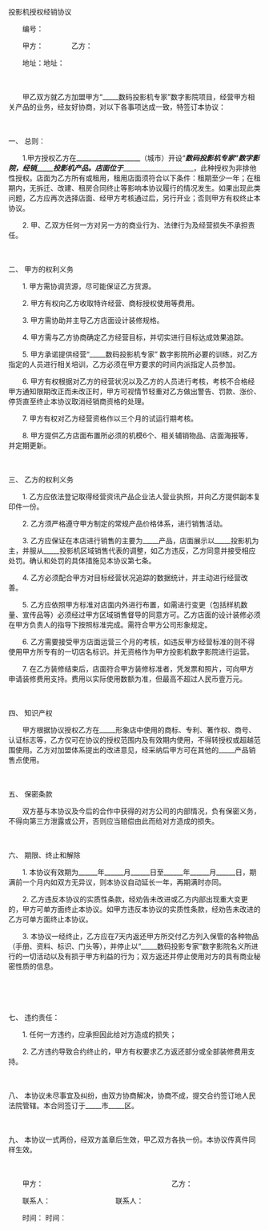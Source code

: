 



投影机授权经销协议



 

　　编号：

　　甲方：　　　　乙方：

　　地址：地址：　　

　　

　　甲乙双方就乙方加盟甲方“_____数码投影机专家”数字影院项目，经营甲方相关产品的业务，经友好协商，对以下各事项达成一致，特签订本协议：

　　

一、
总则：

　　1.甲方授权乙方在____________________（城市）开设“_____数码投影机专家”数字影院，经销_____投影机产品。店面位于___________________________，此种授权为非排他性授权。店面为乙方所有或租用，租用店面须符合以下条件：租期至少一年；在租期内，无拆迁、改建、租房合同终止等影响本协议履行的情况发生。如果出现此类问题，乙方应再次选择店面、经甲方考核通过后，另行开业；否则甲方有权终止本协议。

　　2. 甲、乙双方任何一方对另一方的商业行为、法律行为及经营损失不承担责任。

　　

二、
 甲方的权利义务

　　1. 甲方需协调货源，尽可能保证乙方货源。

　　2. 甲方有权向乙方收取特许经营、商标授权使用等费用。

　　3. 甲方需协助并主导乙方店面设计装修规格。

　　4. 甲方需与乙方协商确定乙方经营目标，并切实进行目标达成效果追踪。

　　5. 甲方承诺提供经营“_____数码投影机专家” 数字影院所必要的训练，对乙方指定的人员进行相关培训，乙方必须在甲方要求的时间内派指定人员参加。

　　6. 甲方有权根据对乙方的经营状况以及乙方的人员进行考核，考核不合格经甲方通知限期改正而未改正时，甲方可视情节轻重对乙方做出警告、罚款、涨价、停货直至终止本协议取消经销商资格的处理。

　　7. 甲方有权对乙方经营资格作以三个月的试运行期考核。

　　8. 甲方提供乙方店面布置所必须的机模6个、相关辅销物品、店面海报等， 并定期更新。

　　

三、
 乙方的权利义务

　　1. 乙方应依法登记取得经营资讯产品企业法人营业执照，并向乙方提供副本复印件一份。

　　2. 乙方须严格遵守甲方制定的常规产品价格体系，进行销售活动。

　　3. 乙方应保证在本店进行销售的主要为_____产品，店面展示以_____投影机为主，并服从_____投影机区域销售代表的调整，如乙方违反，乙方同意并接受相应处罚。确认和处罚的具体措施见本协议第七条。

　　4. 乙方必须配合甲方对目标经营状况追踪的数据统计，并主动进行经营改善。

　　5. 乙方应依照甲方标准对店面内外进行布置，如需进行变更（包括样机数量、宣传品等）必须经过甲方区域销售督导的同意方可。乙方店面的设计装修必须在甲方负责人的指导下按照标准完成。需符合甲方公司形象规定。

　　6. 乙方需要接受甲方店面运营三个月的考核，如违反甲方经营标准的则不得使用甲方所专有的一切店名标识。并无资格作为甲方投影机数字影院进行运营。

　　7. 在乙方装修结束后，店面符合甲方装修标准者，凭发票和照片，可向甲方申请装修费用支持。费用以实际使用数额为准，但最高不超过人民币壹万元。

　　

四、
 知识产权

　　甲方根据协议授权乙方在_____形象店中使用的商标、专利、著作权、商号、认证标志等，乙方仅可在协议的授权范围内及有效期内使用，不得转授权或超越范围使用。乙方对加盟体系提出的改进意见，经采纳后甲方可在其他的_____产品销售点使用。

　　

五、
 保密条款

　　双方基与本协议及今后的合作中获得的对方公司的内部情况，负有保密义务，不得向第三方泄露或公开，否则应当赔偿由此而给对方造成的损失。

　　

六、
 期限、终止和解除

　　1. 本协议有效期为______年______月______日至______年______月______日，期满前一个月内如双方无异议，则本协议自动延长一年，再期满时亦同。

　　2. 乙方违反本协议的实质性条款，经劝告未改进或乙方内部出现重大变更的，甲方可单方面终止本协议。如甲方违反本协议的实质性条款，经劝告未改进的乙方可单方面终止本协议。

　　3. 本协议一经终止，乙方应在7天内返还甲方所交付乙方列入保管的各种物品（手册、资料、标识、门头等），并停止以“_____数码投影专家”数字影院名义所进行的一切活动以及有损于甲方利益的行为；双方返还并停止使用对方的具有商业秘密性质的信息。

　　

　　

七、
 违约责任：

　　1. 任何一方违约，应承担因此给对方造成的损失；

　　2. 乙方违约导致合约终止的，甲方有权要求乙方返还部分或全部装修费用支持。

　　

八、
 本协议未尽事宜及纠纷，由双方协商解决，协商不成，提交合约签订地人民法院管辖。本合同签订于_____市_____区。

　　

九、
 本协议一式两份，经双方盖章后生效，甲乙双方各执一份。本协议传真件同样生效。

　　

　　甲方：　　　　　　　　　　　　　　　　　　 乙方：

　　联系人： 　　　　　　　　　联系人：

　　时间： 时间：